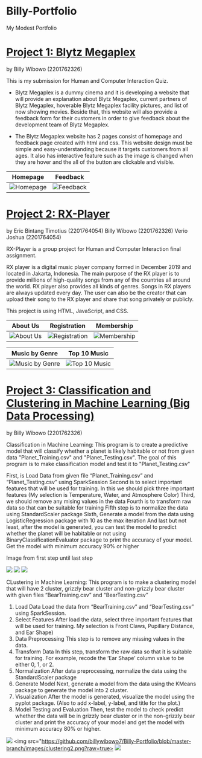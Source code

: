 # Billy-Portfolio
My Modest Portfolio



# [Project 1: Blytz Megaplex](https://github.com/billywibowo7/Blytz-Megaplex)
by Billy Wibowo (2201762326)

This is my submission for Human and Computer Interaction Quiz.

- Blytz Megaplex is a dummy cinema and it is developing a website that will provide an explanation about Blytz Megaplex, 
current partners of Blytz Megaplex, hoverable Blytz Megaplex facility pictures, and list of now showing movies.
Beside that, this website will also provide a feedback form for their customers in order to give feedback about the development team
of Blytz Megaplex.

- The Blytz Megaplex website has 2 pages consist of homepage and feedback page created with html and css. 
This website design must be simple and easy-understanding because it targets customers from all ages. It also has interactive feature such as
the image is changed when they are hover and the all of the button are clickable and visible. 


| Homepage | Feedback |
|:--------:|:--------:|
|<img src="https://github.com/billywibowo7/Billy-Portfolio/blob/master-branch/images/homepageblytz.png?raw=true" alt="Homepage"> | <img src="https://github.com/billywibowo7/Billy-Portfolio/blob/master-branch/images/feedbackblytz.png?raw=true" alt="Feedback"> |







# [Project 2: RX-Player](https://github.com/billywibowo7/RX-player)
by Eric Bintang Timotius (2201764054)
   Billy Wibowo (2201762326)
   Verio Joshua (2201764054)


RX-Player is a group project for Human and Computer Interaction final assignment.

RX player is a digital music player company formed in December 2019 and located in Jakarta, Indonesia. The main purpose of the RX player is to provide millions of high-quality songs from any of the countries all around the world. RX player also provides all kinds of genres. Songs in RX players are always updated every day. The user can also be the creator that can upload their song to the RX player and share that song privately or publicly.

This project is using HTML, JavaScript, and CSS.



| About Us | Registration | Membership |
|:--------:|:------------:|:----------:|
|<img src="https://github.com/billywibowo7/Billy-Portfolio/blob/master-branch/images/rxplayerAboutUs.png?raw=true" alt="About Us"> | <img src="https://github.com/billywibowo7/Billy-Portfolio/blob/master-branch/images/resgistration.png?raw=true" alt="Registration"> | <img src="https://github.com/billywibowo7/Billy-Portfolio/blob/master-branch/images/membership.png?raw=true" alt="Membership"> |

| Music by Genre | Top 10 Music |
|:--------------:|:------------:|
|<img src="https://github.com/billywibowo7/Billy-Portfolio/blob/master-branch/images/musicbyGenre.png?raw=true" alt="Music by Genre"> | <img src="https://github.com/billywibowo7/Billy-Portfolio/blob/master-branch/images/top10music.png?raw=true" alt="Top 10 Music"> |




# [Project 3: Classification and Clustering in Machine Learning (Big Data Processing)](https://github.com/billywibowo7/Big-Data-Processing)
by Billy Wibowo (2201762326)



Classification in Machine Learning: This program is to create a predictive model that will classify whether a planet is likely habitable or not from given data "Planet_Training.csv" and "Planet_Testing.csv". The goal of this program is to make classification model and test it to "Planet_Testing.csv"

First, is Load Data from given file “Planet_Training.csv” and “Planet_Testing.csv” using SparkSession
Second is to select important features that will be used for training. In this we should pick three important features (My selection is Temperature, Water, and Atmosphere Color)
Third, we should remove any mising values in the data
Fourth is to transform raw data so that can be suitable for training
Fifth step is to normalize the data using StandardScaler package
Sixth, Generate a model from the data using LogisticRegression package with 10 as the max iteration
And last but not least, after the model is generated, you can test the model to predict whether the planet will be habitable or not using BinaryClassificationEvaluator package to print the accuracy of your model. Get the model with minimum accuracy 90% or higher

Image from first step until last step


<img src="https://github.com/billywibowo7/Billy-Portfolio/blob/master-branch/images/classification1.png?raw=true"> <img src="https://github.com/billywibowo7/Billy-Portfolio/blob/master-branch/images/classification2.png?raw=true"> <img src="https://github.com/billywibowo7/Billy-Portfolio/blob/master-branch/images/classification3.png?raw=true"> 


CLustering in Machine Learning: This program is to make a clustering model that will have 2 cluster, grizzly bear cluster and non-grizzly bear cluster with given files  “BearTraining.csv” and “BearTesting.csv”

1.	Load Data
 Load the data from “BearTraining.csv” and “BearTesting.csv” using SparkSession.
2.	Select Features
After load the data, select three important features that will be used for training. My selection is Front Claws, Pupillary Distance, and Ear Shape) 
3.	Data Preprocessing
This step is to remove any missing values in the data.
4.	Transform Data
In this step, transform the raw data so that it is suitable for training. For example, recode the ‘Ear Shape’ column value to be either 0, 1, or 2.
5.	Normalization
After data preprocessing, normalize the data using the StandardScaler package
6.	Generate Model
Next, generate a model from the data using the KMeans package to generate the model into 2 cluster.
7.	Visualization
After the model is generated, visualize the model using the pyplot package. (Also to add x-label, y-label, and title for the plot.)
8.	Model Testing and Evaluation
Then, test the model to check predict whether the data will be in grizzly bear cluster or in the non-grizzly bear cluster and print the accuracy of your model and get the model with minimum accuracy 80% or higher.


<img src="https://github.com/billywibowo7/Billy-Portfolio/blob/master-branch/images/clustering1.png?raw=true"> <img src="https://github.com/billywibowo7/Billy-Portfolio/blob/master-branch/images/clustering2.png?raw=true> <img src="https://github.com/billywibowo7/Billy-Portfolio/blob/master-branch/images/clustering3.png?raw=true">





